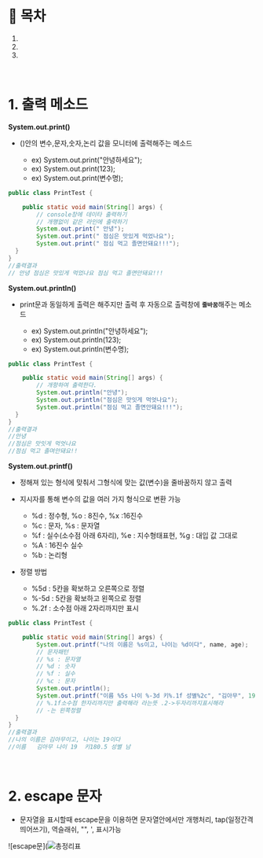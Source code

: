 # 🔖 목차

1.
2.
3.

<br/>

# 1. 출력 메소드

**System.out.print()**
- ()안의 변수,문자,숫자,논리 값을 모니터에 출력해주는 메소드

  - ex) System.out.print("안녕하세요");
  - ex) System.out.print(123);
  - ex) System.out.print(변수명);

```java
public class PrintTest {

	public static void main(String[] args) {
		// console창에 데이타 출력하기
		// 개행없이 같은 라인에 출력하기
		System.out.print(" 안녕");
		System.out.print(" 점심은 맛있게 먹었나요");
		System.out.print(" 점심 먹고 졸면안돼요!!!");
  }
}
//출력결과
// 안녕 점심은 맛있게 먹었나요 점심 먹고 졸면안돼요!!!
```

**System.out.println()**
- print문과 동일하게 출력은 해주지만 출력 후 자동으로 출력창에 <code><strong>줄바꿈</code></strong>해주는 메소드

  - ex) System.out.println("안녕하세요");
  - ex) System.out.println(123);
  - ex) System.out.println(변수명);

```java
public class PrintTest {

	public static void main(String[] args) {
		// 개항하여 출력한다.
		System.out.println("안녕"); 
		System.out.println("점심은 맛잇게 먹엇나요");
		System.out.println("점심 먹고 졸면안돼요!!!");
  }
}
//출력결과
//안녕
//점심은 맛잇게 먹엇나요
//점심 먹고 졸며안돼요!!
```
**System.out.printf()**
- 정해져 있는 형식에 맞춰서 그형식에 맞는 값(변수)을 줄바꿈하지 않고 출력
- 지시자를 통해 변수의 값을 여러 가지 형식으로 변환 가능

	- %d : 정수형, %o : 8진수, %x :16진수
	- %c : 문자, %s : 문자열
	- %f : 실수(소수점 아래 6자리), %e : 지수형태표현, %g : 대입 값 그대로
	- %A : 16진수 실수
	- %b : 논리형

- 정렬 방법

	- %5d : 5칸을 확보하고 오른쪽으로 정렬
	- %-5d : 5칸을 확보하고 왼쪽으로 정렬
	- %.2f : 소수점 아래 2자리까지만 표시

```java
public class PrintTest {

	public static void main(String[] args) {
		System.out.printf("나의 이름은 %s이고, 나이는 %d이다", name, age);
		// 문자패턴
		// %s : 문자열
		// %d : 숫자
		// %f : 실수
		// %c : 문자
		System.out.println();
		System.out.printf("이름 %5s 나이 %-3d 키%.1f 성별%2c", "김아무", 19, 180.5, '남');
		// %.1f소수점 한자리까지만 출력해라 라는뜻 .2->두자리까지표시해라
		// -는 왼쪽정렬
  }
}
//출력결과
//나의 이름은 김아무이고, 나이는 19이다
//이름   김아무 나이 19  키180.5 성별 남
```
<br/>

# 2. escape 문자
- 문자열을 표시할때 escape문을 이용하면 문자열안에서만 개행처리, tap(일정간격 띄어쓰기), 역슬래쉬, "", ', 표시가능

![escape문](![총정리표](https://user-images.githubusercontent.com/126074577/222139608-b1b6e604-fcc5-45a1-8fea-20dc6232a6cb.jpg)








  

